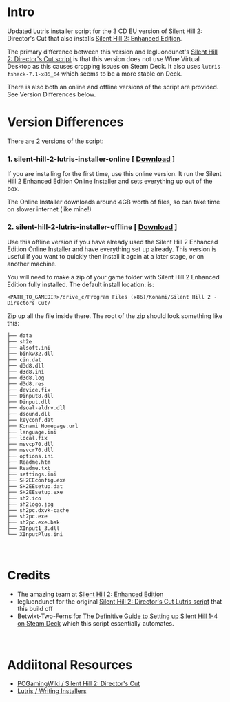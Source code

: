 # Intro
Updated Lutris installer script for the 3 CD EU version of Silent Hill 2: Director's Cut that also installs [Silent Hill 2: Enhanced Edition](https://enhanced.townofsilenthill.com/SH2/). 

The primary difference between this version and legluondunet's [Silent Hill 2: Director's Cut script](https://lutris.net/games/silent-hill-2-directors-cut//) is that this version does not use Wine Virtual Desktop as this causes cropping issues on Steam Deck. It also uses `lutris-fshack-7.1-x86_64` which seems to be a more stable on Deck.

There is also both an online and offline versions of the script are provided. See Version Differences below.

#

<a name="versions"></a> 
# Version Differences
There are 2 versions of the script:<br>

### 1. **silent-hill-2-lutris-installer-online** [ [Download](https://github.com/eskay993/gamefiles/raw/main/silent-hill-2/silent-hill-2-lutris-installer-online.zip) ]<br>
If you are installing for the first time, use this online version. It run the Silent Hill 2 Enhanced Edition Online Installer and sets everything up out of the box.

The Online Installer downloads around 4GB worth of files, so can take time on slower internet (like mine!)


### 2. **silent-hill-2-lutris-installer-offline** [ [Download](https://github.com/eskay993/gamefiles/raw/main/silent-hill-2/silent-hill-2-lutris-installer-offline.zip) ]<br>
Use this offline version if you have already used the Silent Hill 2 Enhanced Edition Online Installer and have everything set up already. This version is useful if you want to quickly then install it again at a later stage, or on another machine.

You will need to make a zip of your game folder with Silent Hill 2 Enhanced Edition fully installed. The default install location: is:

```
<PATH_TO_GAMEDIR>/drive_c/Program Files (x86)/Konami/Silent Hill 2 - Directors Cut/
```

Zip up all the file inside there. The root of the zip should look something like this:

```
├── data
├── sh2e
├── alsoft.ini
├── binkw32.dll
├── cin.dat
├── d3d8.dll
├── d3d8.ini
├── d3d8.log
├── d3d8.res
├── device.fix
├── Dinput8.dll
├── Dinput.dll
├── dsoal-aldrv.dll
├── dsound.dll
├── keyconf.dat
├── Konami Homepage.url
├── language.ini
├── local.fix
├── msvcp70.dll
├── msvcr70.dll
├── options.ini
├── Readme.htm
├── Readme.txt
├── settings.ini
├── SH2EEconfig.exe
├── SH2EEsetup.dat
├── SH2EEsetup.exe
├── sh2.ico
├── sh2logo.jpg
├── sh2pc.dxvk-cache
├── sh2pc.exe
├── sh2pc.exe.bak
├── XInput1_3.dll
└── XInputPlus.ini
```


<br>

#

# Credits
- The amazing team at [Silent Hill 2: Enhanced Edition](https://enhanced.townofsilenthill.com/SH2/)
- legluondunet for the original [Silent Hill 2: Director's Cut Lutris script](https://lutris.net/games/silent-hill-2-directors-cut//) that this build off
- Betwixt-Two-Ferns for [The Definitive Guide to Setting up Silent Hill 1-4 on Steam Deck](https://www.reddit.com/r/SteamDeck/comments/wziuwc/the_definitive_guide_to_setting_up_silent_hill_14/) which this script essentially automates.

<br>

# Addiitonal Resources
- [PCGamingWiki / Silent Hill 2: Director's Cut](https://www.pcgamingwiki.com/wiki/Silent_Hill_2:_Director%27s_Cut)
- [Lutris / Writing Installers](https://github.com/lutris/lutris/blob/master/docs/installers.rst)
